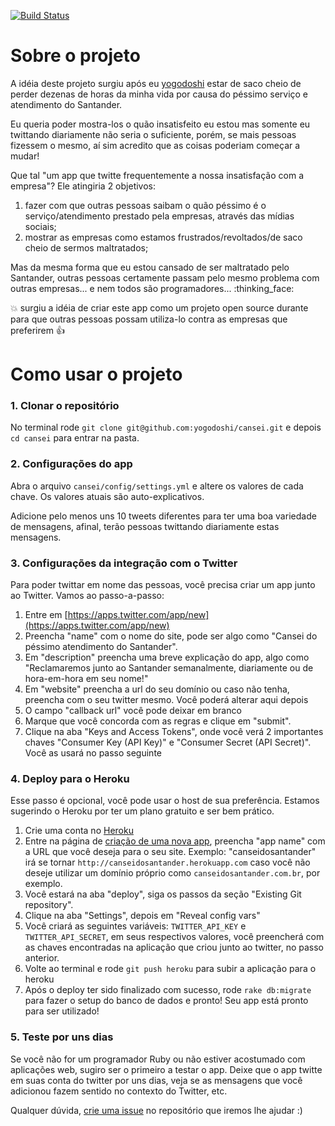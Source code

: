 [![Build Status](https://travis-ci.org/yogodoshi/cansei.svg?branch=master)](https://travis-ci.org/yogodoshi/cansei)


# Sobre o projeto

A idéia deste projeto surgiu após eu [yogodoshi](https://twitter.com/yogodoshi) estar de saco cheio de perder dezenas de horas da minha vida por causa do péssimo serviço e atendimento do Santander.

Eu queria poder mostra-los o quão insatisfeito eu estou mas somente eu twittando diariamente não seria o suficiente, porém, se mais pessoas fizessem o mesmo, aí sim acredito que as coisas poderiam começar a mudar!

Que tal "um app que twitte frequentemente a nossa insatisfação com a empresa"? Ele atingiria 2 objetivos:

1. fazer com que outras pessoas saibam o quão péssimo é o serviço/atendimento prestado pela empresas, através das mídias sociais;
2. mostrar as empresas como estamos frustrados/revoltados/de saco cheio de sermos maltratados;

Mas da mesma forma que eu estou cansado de ser maltratado pelo Santander, outras pessoas certamente passam pelo mesmo problema com outras empresas... e nem todos são programadores... :thinking_face:

:boom: surgiu a idéia de criar este app como um projeto open source durante para que outras pessoas possam utiliza-lo contra as empresas que preferirem :thumbsup:


# Como usar o projeto

### 1. Clonar o repositório

No terminal rode `git clone git@github.com:yogodoshi/cansei.git` e depois `cd cansei` para entrar na pasta.


### 2. Configurações do app

Abra o arquivo `cansei/config/settings.yml` e altere os valores de cada chave. Os valores atuais são auto-explicativos.

Adicione pelo menos uns 10 tweets diferentes para ter uma boa variedade de mensagens, afinal, terão pessoas twittando diariamente estas mensagens.


### 3. Configurações da integração com o Twitter

Para poder twittar em nome das pessoas, você precisa criar um app junto ao Twitter. Vamos ao passo-a-passo:

1. Entre em [https://apps.twitter.com/app/new](https://apps.twitter.com/app/new)
2. Preencha "name" com o nome do site, pode ser algo como "Cansei do péssimo atendimento do Santander".
3. Em "description" preencha uma breve explicação do app, algo como "Reclamaremos junto ao Santander semanalmente, diariamente ou de hora-em-hora em seu nome!"
4. Em "website" preencha a url do seu domínio ou caso não tenha, preencha com o seu twitter mesmo. Você poderá alterar aqui depois
5. O campo "callback url" você pode deixar em branco
6. Marque que você concorda com as regras e clique em "submit".
7. Clique na aba "Keys and Access Tokens", onde você verá 2 importantes chaves "Consumer Key (API Key)" e "Consumer Secret (API Secret)". Você as usará no passo seguinte


### 4. Deploy para o Heroku

Esse passo é opcional, você pode usar o host de sua preferência. Estamos sugerindo o Heroku por ter um plano gratuito e ser bem prático.

1. Crie uma conta no [Heroku](https://heroku.com)
2. Entre na página de [criação de uma nova app](https://dashboard.heroku.com/new-app), preencha "app name" com a URL que você deseja para o seu site. Exemplo: "canseidosantander" irá se tornar `http://canseidosantander.herokuapp.com` caso você não deseje utilizar um domínio próprio como `canseidosantander.com.br`, por exemplo.
3. Você estará na aba "deploy", siga os passos da seção "Existing Git repository".
4. Clique na aba "Settings", depois em "Reveal config vars"
5. Você criará as seguintes variáveis: `TWITTER_API_KEY` e `TWITTER_API_SECRET`, em seus respectivos valores, você preencherá com as chaves encontradas na aplicação que criou junto ao twitter, no passo anterior.
6. Volte ao terminal e rode `git push heroku` para subir a aplicação para o heroku
7. Após o deploy ter sido finalizado com sucesso, rode `rake db:migrate` para fazer o setup do banco de dados e pronto! Seu app está pronto para ser utilizado!


### 5. Teste por uns dias

Se você não for um programador Ruby ou não estiver acostumado com aplicações web, sugiro ser o primeiro a testar o app. Deixe que o app twitte em suas conta do twitter por uns dias, veja se as mensagens que você adicionou fazem sentido no contexto do Twitter, etc.

Qualquer dúvida, [crie uma issue](https://github.com/yogodoshi/cansei/issues) no repositório que iremos lhe ajudar :)
